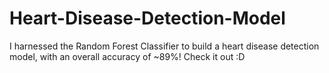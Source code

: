 # Heart-Disease-Detection-Model
I harnessed the Random Forest Classifier to build a heart disease detection model, with an overall accuracy of ~89%! Check it out :D
